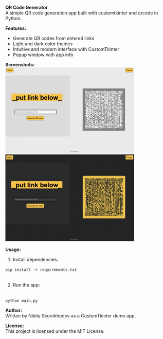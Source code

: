 <b>QR Code Generator</b>
<br>
A simple QR code generation app built with customtkinter and qrcode in Python.

<b>Features:</b>
<ul>
    <li>Generate QR codes from entered links</li>
    <li>Light and dark color themes</li>
    <li>Intuitive and modern interface with CustomTkinter</li>
    <li>Popup window with app info</li>
</ul>

<b>Screenshots:</b>
<br>
<img src="screenshots/light.png" width="400"> <img src="screenshots/dark.png" width="400">

<b>Usage:</b>
<ol>
    <li>Install dependencies:</li>
</ol>
<code>pip install -r requirements.txt</code>

<ol start="2">
    <br>
    <li>Run the app:</li>
    <br>
</ol>
<code>python main.py</code>

<b>Author:</b>
<br>
Written by Nikita Skorokhodov as a CustomTkinter demo app.

<b>License:</b>
<br>
This project is licensed under the MIT License.
